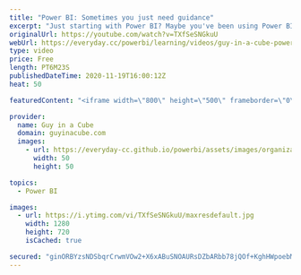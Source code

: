 ```yaml
---
title: "Power BI: Sometimes you just need guidance"
excerpt: "Just starting with Power BI? Maybe you've been using Power BI for a while and have hit a wall. We wanted to call out some items that help with a lot of conversations we have over and over again. Take your skills to the next level!  Star Schema Guidance: https://docs.microsoft.com/power-bi/guidance/star-schema"
originalUrl: https://youtube.com/watch?v=TXfSeSNGkuU
webUrl: https://everyday.cc/powerbi/learning/videos/guy-in-a-cube-power-bi-sometimes-you-just-need-guidance/
type: video
price: Free
length: PT6M23S
publishedDateTime: 2020-11-19T16:00:12Z
heat: 50

featuredContent: "<iframe width=\"800\" height=\"500\" frameborder=\"0\" src=\"https://www.youtube.com/embed/TXfSeSNGkuU\" allow=\"accelerometer; autoplay; encrypted-media; gyroscope; picture-in-picture\" allowfullscreen></iframe>"

provider:
  name: Guy in a Cube
  domain: guyinacube.com
  images:
    - url: https://everyday-cc.github.io/powerbi/assets/images/organizations/guyinacube.com-50x50.jpg
      width: 50
      height: 50

topics:
  - Power BI

images:
  - url: https://i.ytimg.com/vi/TXfSeSNGkuU/maxresdefault.jpg
    width: 1280
    height: 720
    isCached: true

secured: "ginORBYzsNDSbqrCrwmVOw2+X6xABuSNOAURsDZbARbb78jQOf+KghHWpoebM4rJYPdi+C/EBDuo6lG7HNUPQ43hHqQ79LyFJp+q1fV9bztDjn5RuQKCUEJhP4hLXqWx0mCq7cQVAvdSNgc8LEa4YavX+ZOi/ZcEpPP/IHpiM1DJYupEqb/R4obExECaIBYsQEDK5u+dQ+EqJYd+paDRPJ3t/3Cbn+r0X+a0RBMxAxY54XYcqJ9PaudUiOlCF1LOUDW6UCweZRAzHvTvuSgJCDoDkeG+P0YLhZjm8MY4PRFlLm4E9/NrBogqSkEJ3hFbIrrENLtsWyhJKfaSf8KQY1AjTmrCqDjrc+8XA1TDi8Qh0l28ld9lHCUst16VwNf7Q13zHYi4DLIZACwX5/+fbER8PrUFtolNJwFJdKu5LDI=;T9Im4z0KVcuI6CBZj7TH7w=="
---
```


